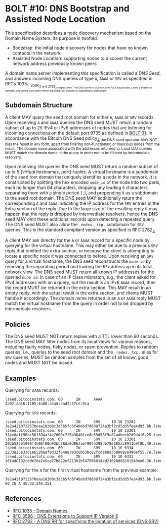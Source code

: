 # BOLT #10: DNS Bootstrap and Assisted Node Location

This specification describes a node discovery mechanism based on the Domain Name System.
Its purpose is twofold:

 - Bootstrap: the initial node discovery for nodes that have no known contacts in the network
 - Assisted Node Location: supporting nodes to discover the current network address previously known peers

A domain name server implementing this specification is called a _DNS Seed_, and answers incoming DNS queries of type `A`, `AAAA` or `SRV` as specified in RFCs 1035<sub>[1](#ref-1)</sup>, 3596<sub>[2](#ref-2)</sup> and 2782<sub>[3](#ref-3)</sup> respectively.
The DNS server is authoritative for a subdomain, called a _seed root domain_, and clients may query either the seed root domain or subdomains thereunder.

## Subdomain Structure

A client MAY query the seed root domain for either `A`, `AAAA` or `SRV` records.
Upon receiving `A` and `AAAA` queries the DNS seed MUST return a random subset of up to 25 IPv4 or IPv6 addresses of nodes that are listening for incoming connections on the default port 9735 as defined in [BOLT 01](01-messaging.md).
In accordance with the Bitcoin DNS Seed policy<sub>[4](#ref-4)</sup> the DNS seed operator MAY NOT bias the result in any form, apart from filtering non-functioning or malicious nodes from the result.
The domain name associated with the addresses returned to `A` and `AAAA` queries MUST match the domain name in the query in order not to be filtered by intermediate resolvers.

Upon receiving `SRV` queries the DNS seed MUST return a random subset of up to 5 (_virtual hostnames_, port)-tuples.
A virtual hostname is a subdomain of the seed root domain that uniquely identifies a node in the network.
It is constructed by splitting the hex encoded `node_id` of the node into two parts, each no longer than 64 characters, dropping any leading `0` characters, separating them with a single period (`.`), and prepending it as a subdomain to the seed root domain.
The DNS seed MAY additionally return the corresponding `A` and `AAAA` indicating the IP address for the `SRV` entries in the Extra section of the reply.
Due to the large size of the resulting reply it may happen that the reply is dropped by intermediate resolvers, hence the DNS seed MAY omit these additional records upon detecting a repeated query.
The DNS seed MUST also allow the `_nodes._tcp.` subdomain for `SRV` queries.
This is the standard compliant version as specified in RFC 2782<sub>[3](#ref-3).

A client MAY ask directly for the `A` or `AAAA` record for a specific node by querying for the virtual hostname.
This may either be due to a previous `SRV` reply that omitted the extra section, or because the client is attempting to locate a specific node it was connected to before.
Upon receiving an `SRV` query for a virtual hostname, the DNS seed reconstructs the `node id` by removing the separating period and looking the IP address up in its local network view.
The DNS seed MUST return all known IP addresses for the queried `node id`.
In case of an IP class mismatch, e.g., the client asked for IPv4 addresses with an `A` query, but the result is an IPv6 `AAAA` record, then the record MUST be returned in the extra section.
This MAY result in an empty reply, with the actual result in the extra section, and clients MUST handle it accordingly.
The domain name returned in an `A` or `AAAA` reply MUST match the virtual hostname from the query in order not to be dropped by intermediate resolvers.

## Policies

The DNS seed MUST NOT return replies with a TTL lower than 60 seconds.
The DNS seed MAY filter nodes from its local views for various reasons, including faulty nodes, flaky nodes, or spam prevention.
Replies to random queries, i.e., queries to the seed root domain and the `_nodes._tcp.` alias for `SRV` queries, MUST be random samples from the set of all known good nodes and MUST NOT be biased.

## Examples

Querying for `AAAA` records:

	lseed.bitcoinstats.com. 60      IN      AAAA    2a02:aa16:1105:4a80:aead:aad2:37ce:9ca

Querying for `SRV` records:

	lseed.bitcoinstats.com. 60      IN      SRV     10 10 23202 3e2a4210722570eaa18200c3a5b5fc6f40ebd7d698724a3bf2cd5dd5fea4d93.bb.lseed.bitcoinstats.com.
	lseed.bitcoinstats.com. 60      IN      SRV     10 10 23201 314e8aff96ec581394af4e7600c7f5b3646fce8e55d56f9e82adbeeb2d9d4f6.25.lseed.bitcoinstats.com.
	lseed.bitcoinstats.com. 60      IN      SRV     10 10 23201 203b525e1096f4b06f60d93bc78da0d062aef90fb398db786285ac8911b9f8b.40.lseed.bitcoinstats.com.
	lseed.bitcoinstats.com. 60      IN      SRV     10 10 6334 2233e25e33d1e652beaf9d32f64a8383c6b63bc82fcdeb8a3588092e490ef55.7e.lseed.bitcoinstats.com.
	lseed.bitcoinstats.com. 60      IN      SRV     10 10 6331 26fad0132cdde76e2e5cd77b822ef21392b547566814ed21028d88281540ee6.36.lseed.bitcoinstats.com.

Querying for the `A` for the first virtual hostname from the previous example:

	3e2a4210722570eaa18200c3a5b5fc6f40ebd7d698724a3bf2cd5dd5fea4d93.bb.lseed.bitcoinstats.com. 60 IN A 45.32.248.251

## References
- <a id="ref-1">[RFC 1035 - Domain Names](https://www.ietf.org/rfc/rfc1035.txt)</a>
- <a id="ref-2">[RFC 3596 - DNS Extensions to Support IP Version 6](https://tools.ietf.org/html/rfc3596)</a>
- <a id="ref-3">[RFC 2782 - A DNS RR for specifying the location of services (DNS SRV)](https://www.ietf.org/rfc/rfc2782.txt)</a>
